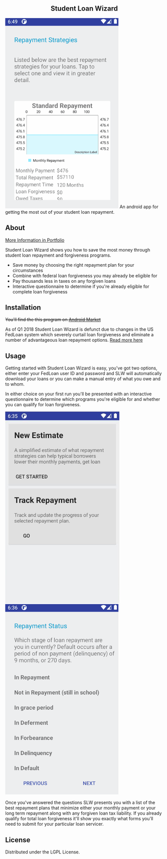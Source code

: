 
<!-- [![LGPL License][license-shield]][license-url] -->
<!-- [![LinkedIn][linkedin-shield]][linkedin-url] -->



<!-- PROJECT LOGO -->
<br />

<h2 align="center">Student Loan Wizard</h2>

<p float="left">
    <img src="images/analysis.gif">
  </a>
    An android app for getting the most out of your student loan repayment.
</p>

<!-- ABOUT THE PROJECT -->
## About

[More Information in Portfolio](https://example.com)

Student Loan Wizard shows you how to save the most money through student loan repayment and forgiveness programs.

* Save money by choosing the right repayment plan for your circumstances
* Combine with federal loan forgiveness you may already be eligible for
* Pay thousands less in taxes on any forgiven loans
* Interactive questionnaire to determine if you're already eligible for complete loan forgiveness

<!-- GETTING STARTED -->
## Installation

~~You'll find the this program on [Android Market](https://market.android.com/details?id=com.balcorasystems.slw)~~

As of Q1 2018 Student Loan Wizard is defunct due to changes in the US FedLoan system which severely curtail loan forgiveness and eliminate a number of advantageous loan repayment options. [Read more here](https://www.nbcnews.com/think/opinion/betsy-devos-refusal-honor-student-loan-forgiveness-shows-her-disrespect-ncna1234074)

<!-- USAGE EXAMPLES -->
## Usage

Getting started with Student Loan Wizard is easy, you've got two options, either enter your FedLoan user ID and password and SLW will automatically download your loans or you can make a manual entry of what you owe and to whom.

In either choice on your first run you'll be presented with an interactive questionnaire to determine which programs you're eligible for and whether you can qualify for loan forgiveness.

<p float="left">
<img src="images/app1.JPG">
<img src="images/questions.gif">
</p>

Once you've answered the questions SLW presents you with a list of the best repayment plans that minimize either your monthly payment or your long term repayment along with any forgiven loan tax liability. If you already qualify for total loan forgiveness it'll show you exactly what forms you'll need to submit for your particular loan servicer.

<!-- LICENSE -->
## License

Distributed under the LGPL License.
